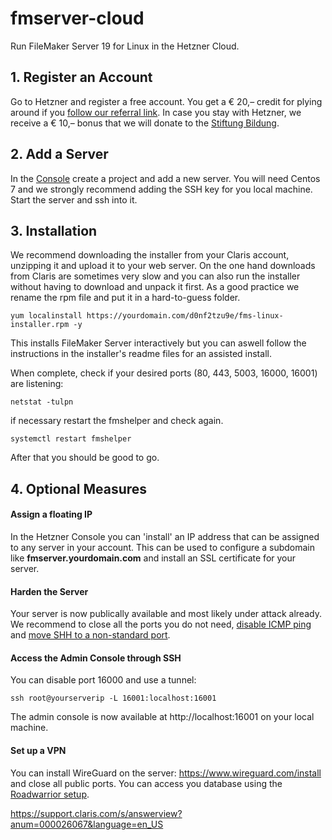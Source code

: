 # fmserver-cloud

Run FileMaker Server 19 for Linux in the Hetzner Cloud.







## 1. Register an Account

Go to Hetzner and register a free account. You get a € 20,– credit for plying around if you [follow our referral link](https://hetzner.cloud/?ref=KzxqMaXk51C8). In case you stay  with Hetzner, we receive a € 10,– bonus that we will donate to the [Stiftung Bildung](https://www.stiftungbildung.com). 



## 2. Add a Server

In the [Console](https://console.hetzner.cloud/projects) create a project and add a new server. You will need Centos 7 and we strongly recommend adding the SSH key for you local machine. Start the server and ssh into it.



## 3. Installation 

We recommend downloading the installer from your Claris account, unzipping it and upload it to your web server. On the one hand downloads from Claris are sometimes very slow and you can also run the installer without having to download and unpack it first. As a good practice we rename the rpm file and put it in a hard-to-guess folder.

`yum localinstall https://yourdomain.com/d0nf2tzu9e/fms-linux-installer.rpm -y`

This installs FileMaker Server interactively but you can aswell follow the instructions in the installer's readme files for an assisted install. 

When complete, check if your desired ports (80, 443, 5003, 16000, 16001) are listening:

`netstat -tulpn`

if necessary restart the fmshelper and check again.

`systemctl restart fmshelper`

After that you should be good to go.



## 4. Optional Measures



#### Assign a floating IP

In the Hetzner Console you can 'install' an IP address that can be assigned to any server in your account. This can be used to configure a subdomain like **fmserver.yourdomain.com** and install an SSL certificate for your server.



#### Harden the Server

Your server is now publically available and most likely under attack already. We recommend to close all the ports you do not need, [disable ICMP ping](https://www.thegeekstuff.com/2010/07/how-to-disable-ping-replies-in-linux/) and [move SHH to a non-standard port](https://blog.devolutions.net/2017/4/10-steps-to-secure-open-ssh).



#### Access the Admin Console through SSH

You can disable port 16000 and use a tunnel:

`ssh root@yourserverip -L 16001:localhost:16001`

The admin console is now available at http://localhost:16001 on your local machine.



#### Set up a VPN

You can install WireGuard on the server: https://www.wireguard.com/install and close all public ports. You can access you database using the [Roadwarrior setup](https://www.thomas-krenn.com/en/wiki/WireGuard_Basics).



https://support.claris.com/s/answerview?anum=000026067&language=en_US